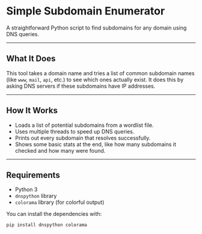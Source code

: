 # Simple Subdomain Enumerator

A straightforward Python script to find subdomains for any domain using DNS queries.

---

## What It Does

This tool takes a domain name and tries a list of common subdomain names (like `www`, `mail`, `api`, etc.) to see which ones actually exist. It does this by asking DNS servers if these subdomains have IP addresses.

---

## How It Works

- Loads a list of potential subdomains from a wordlist file.
- Uses multiple threads to speed up DNS queries.
- Prints out every subdomain that resolves successfully.
- Shows some basic stats at the end, like how many subdomains it checked and how many were found.

---

## Requirements

- Python 3
- `dnspython` library
- `colorama` library (for colorful output)

You can install the dependencies with:

```bash
pip install dnspython colorama

